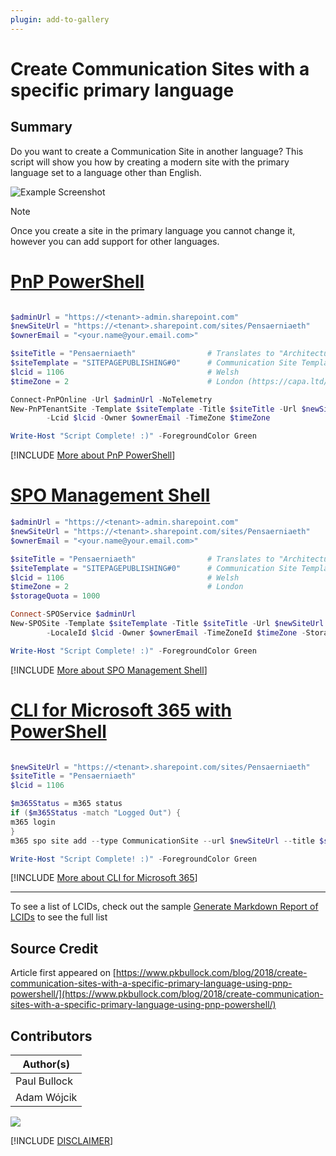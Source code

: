 ```yaml
---
plugin: add-to-gallery
---
```


# Create Communication Sites with a specific primary language

## Summary

Do you want to create a Communication Site in another language? This script will show you how by creating a modern site with the primary language set to a language other than English.

![Example Screenshot](assets/example.png)

> [!Note]
> Once you create a site in the primary language you cannot change it, however you can add support for other languages.

# [PnP PowerShell](#tab/pnpps)

```powershell

$adminUrl = "https://<tenant>-admin.sharepoint.com"
$newSiteUrl = "https://<tenant>.sharepoint.com/sites/Pensaerniaeth" 
$ownerEmail = "<your.name@your.email.com>"

$siteTitle = "Pensaerniaeth"                # Translates to "Architecture" - Bing Translator
$siteTemplate = "SITEPAGEPUBLISHING#0"      # Communication Site Template
$lcid = 1106                                # Welsh
$timeZone = 2                               # London (https://capa.ltd/sp-timezones)

Connect-PnPOnline -Url $adminUrl -NoTelemetry
New-PnPTenantSite -Template $siteTemplate -Title $siteTitle -Url $newSiteUrl `
        -Lcid $lcid -Owner $ownerEmail -TimeZone $timeZone

Write-Host "Script Complete! :)" -ForegroundColor Green

```
[!INCLUDE [More about PnP PowerShell](../../docfx/includes/MORE-PNPPS.md)]

# [SPO Management Shell](#tab/spoms-ps)

```powershell
$adminUrl = "https://<tenant>-admin.sharepoint.com"
$newSiteUrl = "https://<tenant>.sharepoint.com/sites/Pensaerniaeth" 
$ownerEmail = "<your.name@your.email.com>"

$siteTitle = "Pensaerniaeth"                # Translates to "Architecture" - Bing Translator
$siteTemplate = "SITEPAGEPUBLISHING#0"      # Communication Site Template
$lcid = 1106                                # Welsh
$timeZone = 2                               # London
$storageQuota = 1000

Connect-SPOService $adminUrl
New-SPOSite -Template $siteTemplate -Title $siteTitle -Url $newSiteUrl `
        -LocaleId $lcid -Owner $ownerEmail -TimeZoneId $timeZone -StorageQuota $storageQuota

Write-Host "Script Complete! :)" -ForegroundColor Green

```
[!INCLUDE [More about SPO Management Shell](../../docfx/includes/MORE-SPOMS.md)]

# [CLI for Microsoft 365 with PowerShell](#tab/cli-m365-ps)
```powershell

$newSiteUrl = "https://<tenant>.sharepoint.com/sites/Pensaerniaeth"
$siteTitle = "Pensaerniaeth"
$lcid = 1106

$m365Status = m365 status
if ($m365Status -match "Logged Out") {
m365 login
}
m365 spo site add --type CommunicationSite --url $newSiteUrl --title $siteTitle --lcid $lcid

Write-Host "Script Complete! :)" -ForegroundColor Green

```
[!INCLUDE [More about CLI for Microsoft 365](../../docfx/includes/MORE-CLIM365.md)]
***

To see a list of LCIDs, check out the sample [Generate Markdown Report of LCIDs](../generate-markdown-lcids/README.md) to see the full list

## Source Credit

Article first appeared on [https://www.pkbullock.com/blog/2018/create-communication-sites-with-a-specific-primary-language-using-pnp-powershell/](https://www.pkbullock.com/blog/2018/create-communication-sites-with-a-specific-primary-language-using-pnp-powershell/)

## Contributors

| Author(s) |
|-----------|
| Paul Bullock |
| Adam Wójcik |



<img src="https://m365-visitor-stats.azurewebsites.net/script-samples/scripts/create-comm-sites-specific-locale?labelText=Visitors" class="img-visitor" aria-hidden="true" />


[!INCLUDE [DISCLAIMER](../../docfx/includes/DISCLAIMER.md)]
